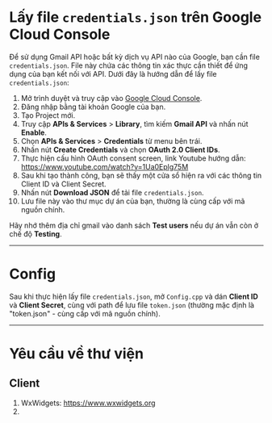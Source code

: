 # Lấy file `credentials.json` trên Google Cloud Console

Để sử dụng Gmail API hoặc bất kỳ dịch vụ API nào của Google, bạn cần file `credentials.json`. File này chứa các thông tin xác thực cần thiết để ứng dụng của bạn kết nối với API. Dưới đây là hướng dẫn để lấy file `credentials.json`:

1. Mở trình duyệt và truy cập vào [Google Cloud Console](https://console.cloud.google.com/).
2. Đăng nhập bằng tài khoản Google của bạn.
3. Tạo Project mới.
4. Truy cập **APIs & Services** > **Library**, tìm kiếm **Gmail API** và nhấn nút **Enable**.
5. Chọn **APIs & Services** > **Credentials** từ menu bên trái.
6. Nhấn nút **Create Credentials** và chọn **OAuth 2.0 Client IDs**.
7. Thực hiện cấu hình OAuth consent screen, link Youtube hướng dẫn: https://www.youtube.com/watch?v=1Ua0Eplg75M
8. Sau khi tạo thành công, bạn sẽ thấy một cửa sổ hiện ra với các thông tin Client ID và Client Secret.
9. Nhấn nút **Download JSON** để tải file `credentials.json`.
10. Lưu file này vào thư mục dự án của bạn, thường là cùng cấp với mã nguồn chính.

Hãy nhớ thêm địa chỉ gmail vào danh sách **Test users** nếu dự án vẫn còn ở chế độ **Testing**.

---
# Config

Sau khi thực hiện lấy file `credentials.json`, mở `Config.cpp` và dán **Client ID** và **Client Secret**, cùng với path để lưu file `token.json` (thường mặc định là "token.json" - cùng cấp với mã nguồn chính).

---
# Yêu cầu về thư viện

## Client
1. WxWidgets: https://www.wxwidgets.org
2. 
